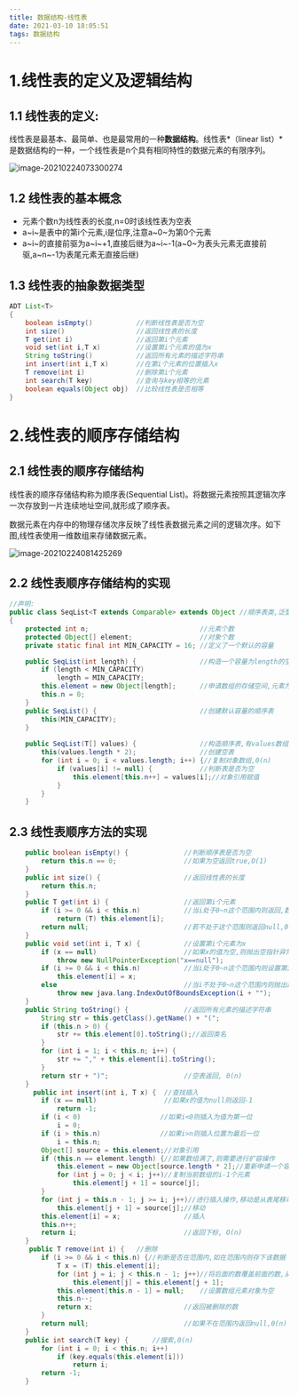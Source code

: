 ```yaml
---
title: 数据结构-线性表
date: 2021-03-10 18:05:51
tags: 数据结构
---
```


# 1.线性表的定义及逻辑结构

## 1.1 线性表的定义:

线性表是最基本、最简单、也是最常用的一种**数据结构**。线性表*（linear list）*是数据结构的一种，一个线性表是n个具有相同特性的数据元素的有限序列。

![image-20210224073300274](https://southwind8.oss-cn-hangzhou.aliyuncs.com/BlogImage/%E6%95%B0%E6%8D%AE%E7%BB%93%E6%9E%84/image-20210224073300274.png)

## 1.2 线性表的基本概念

- 元素个数n为线性表的长度,n=0时该线性表为空表
- a~i~是表中的第i个元素,i是位序,注意a~0~为第0个元素
- a~i~的直接前驱为a~i~+1,直接后继为a~i~-1(a~0~为表头元素无直接前驱,a~n~-1为表尾元素无直接后继)	

## 1.3 线性表的抽象数据类型

```java
ADT List<T>
{
    boolean isEmpty()    		//判断线性表是否为空
    int size()          		//返回线性表的长度
    T get(int i)       			//返回第i个元素
    void set(int i,T x)			//设置第i个元素的值为x
    String toString()  			//返回所有元素的描述字符串
    int insert(int i,T x)		//在第i个元素的位置插入x
    T remove(int i)				//删除第i个元素
    int search(T key)			//查询与key相等的元素
    boolean equals(Object obj)	//比较线性表是否相等
}
```

# 2.线性表的顺序存储结构

## 2.1 线性表的顺序存储结构

  线性表的顺序存储结构称为顺序表(Sequential List)。将数据元素按照其逻辑次序一次存放到一片连续地址空间,就形成了顺序表。

数据元素在内存中的物理存储次序反映了线性表数据元素之间的逻辑次序。如下图,线性表使用一维数组来存储数据元素。

![image-20210224081425269](https://southwind8.oss-cn-hangzhou.aliyuncs.com/BlogImage/%E6%95%B0%E6%8D%AE%E7%BB%93%E6%9E%84/image-20210224081425269.png)

## 2.2 线性表顺序存储结构的实现

```java
//声明:
public class SeqList<T extends Comparable> extends Object //顺序表类,泛型类
{
    protected int n;							//元素个数
    protected Object[] element; 				//对象个数
    private static final int MIN_CAPACITY = 16; //定义了一个默认的容量

    public SeqList(int length) {				//构造一个容量为length的空表
        if (length < MIN_CAPACITY)
            length = MIN_CAPACITY;
        this.element = new Object[length];		//申请数组的存储空间,元素为null
        this.n = 0;
    }
    public SeqList() {							//创建默认容量的顺序表
        this(MIN_CAPACITY);
    }
    
    public SeqList(T[] values) {				//构造顺序表,有values数组提供元素
        this(values.length * 2);				//创建空表
        for (int i = 0; i < values.length; i++) {//复制对象数组,0(n)
            if (values[i] != null) {			//判断表是否为空
                this.element[this.n++] = values[i];//对象引用赋值
            }
        }
    }

```

## 2.3 线性表顺序方法的实现

```java
    public boolean isEmpty() {				//判断顺序表是否为空
        return this.n == 0;					//如果为空返回true,O(1)
    }
    public int size() {						//返回线性表的长度
        return this.n;
    }
	public T get(int i) {					//返回第i个元素
        if (i >= 0 && i < this.n)			//当i处于0~n这个范围内则返回,数组元素引用的对象
            return (T) this.element[i];
        return null;						//若不处于这个范围则返回null,0(1)
    }
 	public void set(int i, T x) {			//设置第i个元素为x
        if (x == null)						//如果x的值为空,则抛出空指针异常
            throw new NullPointerException("x==null");
        if (i >= 0 && i < this.n)			//当i处于0~n这个范围内则设置第i个元素为x
            this.element[i] = x;
        else								//当i不处于0~n这个范围内则抛出越界异常
            throw new java.lang.IndexOutOfBoundsException(i + "");
    }
 	public String toString() {				//返回所有元素的描述字符串
        String str = this.getClass().getName() + "(";
        if (this.n > 0) {
            str += this.element[0].toString();//返回类名
        }
        for (int i = 1; i < this.n; i++) {
            str += "," + this.element[i].toString();
        }
        return str + ")";					//空表返回,	0(n)
    }
      public int insert(int i, T x) {  //查找插入
        if (x == null)                 //如果x的值为null则返回-1
            return -1;
        if (i < 0)					  //如果i<0则插入为值为第一位
            i = 0;
        if (i > this.n)               //如果i>n则插入位置为最后一位
            i = this.n;
        Object[] source = this.element;//对象引用
        if (this.n == element.length) {//如果数组满了,则需要进行扩容操作
            this.element = new Object[source.length * 2];//重新申请一个容量更大的数组
            for (int j = 0; j < i; j++)//复制当前数组的i-1个元素
                this.element[j + 1] = source[j];
        }
        for (int j = this.n - 1; j >= i; j++)//进行插入操作,移动是从表尾移动
            this.element[j + 1] = source[j];//移动
        this.element[i] = x;				//插入
        this.n++;							
        return i;							//返回下标,	O(n)
    }
	 public T remove(int i) {   //删除
        if (i >= 0 && i < this.n) {//判断是否在范围内,如在范围内则存下该数据
            T x = (T) this.element[i];
            for (int j = i; j < this.n - 1; j++)//将后面的数覆盖前面的数,从而实现删除操作
                this.element[j] = this.element[j + 1];
            this.element[this.n - 1] = null;    //设置数组元素对象为空
            this.n--;
            return x;						//返回被删除的数
        }
        return null;						//如果不在范围内返回null,0(n)
    }
	public int search(T key) {  	//搜索,0(n)
        for (int i = 0; i < this.n; i++)
            if (key.equals(this.element[i]))
                return i;
        return -1;				
    }

```